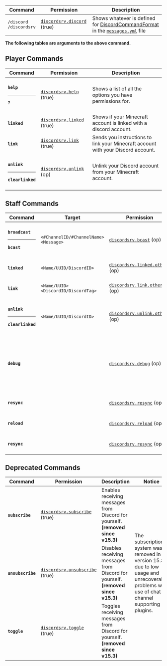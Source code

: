 | Command | Permission | Description |
| ---- | ---- | ---- |
| `/discord`<br>`/discordsrv` | [`discordsrv.discord`](../Permissions#discordsrvdiscord) (true) | Shows whatever is defined for [DiscordCommandFormat](https://config.discordsrv.com/messages/DiscordCommandFormat) in the [`messages.yml`](https://config.discordsrv.com/messages/_) file

**The following tables are arguments to the above command.**

## Player Commands  

<table>
    <thead>
        <tr>
            <th>Command</th>
            <th>Permission</th>
            <th>Description</th>
        </tr>
    </thead>
    <tr>
        <td>
            <div><h4><code>help</code><hr><code>?</code></h4></div>
        </td>
        <td>
            <a href="../Permissions#discordsrvhelp"><code>discordsrv.help</code></a> (true)
        </td>
        <td>
            Shows a list of all the options you have permissions for.
        </td>
    </tr>
    <tr>
        <td>
            <div><h4><code>linked</code></h4></div>
        </td>
        <td>
            <a href="../Permissions#discordsrvlinked"><code>discordsrv.linked</code></a> (true)
        </td>
        <td>
            Shows if your Minecraft account is linked with a discord account.
        </td>
    </tr>
    <tr>
        <td>
            <div><h4><code>link</code></h4></div>
        </td>
        <td>
            <a href="../Permissions#discordsrvlink"><code>discordsrv.link</code></a> (true)
        </td>
        <td>
            Sends you instructions to link your Minecraft account with your Discord account.
        </td>
    </tr>
    <tr>
        <td>
            <div><h4><code>unlink</code><hr><code>clearlinked</code></h4></div>
        </td>
        <td>
            <a href="../Permissions#discordsrvunlink"><code>discordsrv.unlink</code></a> (op)
        </td>
        <td>
            Unlink your Discord account from your Minecraft account.
        </td>
    </tr>
</table>

## Staff Commands  

<table>
    <thead>
        <tr>
            <th>Command</th>
            <th>Target</th>
            <th>Permission</th>
            <th>Description</th>
        </tr>
    </thead>
    <tr>
        <td>
            <div><h4><code>broadcast</code><hr><code>bcast</code></h4></div>
        </td>
        <td>
            <code>&lt;#ChannelID/#ChannelName> &lt;Message></code>
        </td>
        <td>
            <a href="../Permissions#discordsrvbcast"><code>discordsrv.bcast</code></a> (op)
        </td>
        <td>
            Broadcasts a message to the &lt;#ChannelID/#ChannelName> Discord channel. (Main channel by default)
        </td>
    </tr>
    <tr>
        <td>
            <div><h4><code>linked</code></h4></div>
        </td>
        <td>
            <code>&lt;Name/UUID/DiscordID></code>
        </td>
        <td>
            <a href="../Permissions#discordsrvlinkedothers"><code>discordsrv.linked.others</code></a> (op)
        </td>
        <td>
            Shows if the players Minecraft account is linked with a Discord account.
        </td>
    </tr>
    <tr>
        <td>
            <div><h4><code>link</code></h4></div>
        </td>
        <td>
            <code>&lt;Name/UUID> &lt;DiscordID/DiscordTag></code>
        </td>
        <td>
            <a href="../Permissions#discordsrvlinkothers"><code>discordsrv.link.others</code></a> (op)
        </td>
        <td>
            Link a player's Minecraft account to a Discord account.
        </td>
    </tr>
    <tr>
        <td>
            <div><h4><code>unlink</code><hr><code>clearlinked</code></h4></div>
        </td>
        <td>
            <code>&lt;Name/UUID/DiscordID></code>
        </td>
        <td>
            <a href="../Permissions#discordsrvunlinkothers"><code>discordsrv.unlink.others</code></a> (op)
        </td>
        <td>
            Unlink a player's Minecraft account from their Discord account.
        </td>
    </tr>
    <tr>
        <td>
            <div><h4><code>debug</code></h4></div>
        </td>
        <td>
            <!-- comment -->
        </td>
        <td>
            <a href="../Permissions#discordsrvdebug"><code>discordsrv.debug</code></a> (op)
        </td>
        <td>
            Sends information used for debugging to <a href="https://bin.scarsz.me">Scarsz' encrypted bin</a> and returns a debug link. If you need help with DiscordSRV, visit our <a href="https://discordsrv.com/discord">Discord server</a> and send us the link in the <code>#support</code> channel with a description of your problem.
        </td>
    </tr>
    <tr>
        <td>
            <div><h4><code>resync</code></h4></div>
        </td>
        <td>
            <!-- comment -->
        </td>
        <td>
            <a href="../Permissions#discordsrvresync"><code>discordsrv.resync</code></a> (op)
        </td>
        <td>
            Resynchronizes all groups & roles. For test purposes only.
        </td>
    </tr>
    <tr>
        <td>
            <div><h4><code>reload</code></h4></div>
        </td>
        <td>
            <!-- comment -->
        </td>
        <td>
            <a href="../Permissions#discordsrvreload"><code>discordsrv.reload</code></a> (op)
        </td>
        <td>
            Reloads the plugin. (Some changes require a server restart.)
        </td>
    </tr>
    <tr>
        <td>
            <div><h4><code>resync</code></h4></div>
        </td>
        <td>
            <!-- comment -->
        </td>
        <td>
            <a href="../Permissions#discordsrvresync"><code>discordsrv.resync</code></a> (op)
        </td>
        <td>
            Triggers group synchronization (requires synchronization.yml)
        </td>
    </tr>
</table>

## Deprecated Commands  

<table>
    <thead>
        <tr>
            <th>Command</th>
            <th>Permission</th>
            <th>Description</th>
			<th>Notice</th>
        </tr>
    </thead>
    <tr>
        <td>
            <div><h4><code>subscribe</code></h4></div>
        </td>
        <td>
            <a href="../Permissions#discordsrvsubscribe"><code>discordsrv.subscribe</code></a> (true)
        </td>
        <td>
            Enables receiving messages from Discord for yourself. <b>(removed since v15.3)</b>
        </td>
		<td rowspan=3>The subscription system was removed in version 15.3 due to low usage and unrecoverable problems with use of chat channel supporting plugins.
		</td>
    </tr>
    <tr>
        <td>
            <div><h4><code>unsubscribe</code></h4></div>
        </td>
        <td>
            <a href="../Permissions#discordsrvunsubscribe"><code>discordsrv.unsubscribe</code></a> (true)
        </td>
        <td>
            Disables receiving messages from Discord for yourself. <b>(removed since v15.3)</b>
        </td>
    </tr>
    <tr>
        <td>
            <div><h4><code>toggle</code></h4></div>
        </td>
        <td>
            <a href="../Permissions#discordsrvtoggle"><code>discordsrv.toggle</code></a> (true)
        </td>
        <td>
            Toggles receiving messages from Discord for yourself. <b>(removed since v15.3)</b>
        </td>
    </tr>
</table>
